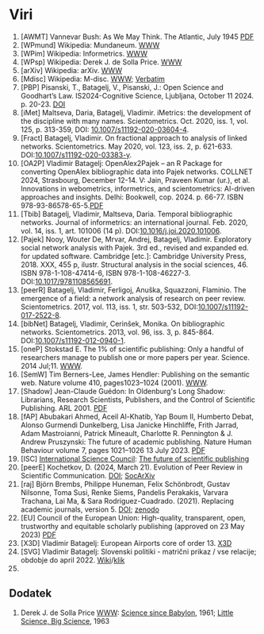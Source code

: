 # Viri

  1. [AWMT] Vannevar Bush: As We May Think. The Atlantic, July 1945 [PDF](https://cdn.theatlantic.com/media/archives/1945/07/176-1/132407932.pdf)
  2. [WPmund] Wikipedia: Mundaneum. [WWW](https://en.wikipedia.org/wiki/Mundaneum)
  3. [WPim] Wikipedia: Informetrics. [WWW](https://en.wikipedia.org/wiki/Informetrics)
  4. [WPsp] Wikipedia: Derek J. de Solla Price. [WWW](https://en.wikipedia.org/wiki/Derek_J._de_Solla_Price)
  5. [arXiv] Wikipedia: arXiv. [WWW](https://en.wikipedia.org/wiki/ArXiv)
  6. [Mdisc] Wikipedia: M-disc. [WWW](https://en.wikipedia.org/wiki/M-DISC); [Verbatim](https://www.verbatim.com/subcat/optical-media/m-disc/)
  7. [PBP] Pisanski, T., Batagelj, V., Pisanski, J.: Open Science and Goodhart’s Law. IS2024-Cognitive Science, Ljubljana, October 11 2024. p. 20-23. [DOI](https://doi.org/10.70314/is.2024.cog.4)
  8. [iMet] Maltseva, Daria, Batagelj, Vladimir. iMetrics: the development of the discipline with many names. Scientometrics. Oct. 2020, iss. 1, vol. 125, p. 313-359,  DOI: [10.1007/s11192-020-03604-4](https://link.springer.com/article/10.1007/s11192-020-03604-4).
  9. [Fract] Batagelj, Vladimir. On fractional approach to analysis of linked networks. Scientometrics. May 2020, vol. 123, iss. 2, p. 621-633.  DOI:[10.1007/s11192-020-03383-y](https://link.springer.com/article/10.1007/s11192-020-03383-y).
  10. [OA2P] Vladimir Batagelj: OpenAlex2Pajek – an R Package for converting OpenAlex bibliographic data into Pajek networks.  COLLNET 2024, Strasbourg, December 12-14. V: Jain, Praveen Kumar (ur.), et al. Innovations in webometrics, informetrics, and scientometrics: AI-driven approaches and insights. Delhi: Bookwell, cop. 2024. p. 66-77. ISBN 978-93-86578-65-5.[PDF](https://github.com/bavla/OpenAlex/blob/main/docs/WorldCoAu.pdf)
  11. [Tbib] Batagelj, Vladimir, Maltseva, Daria. Temporal bibliographic networks. Journal of informetrics: an international journal. Feb. 2020, vol. 14, iss. 1, art. 101006 (14 p). DOI:[10.1016/j.joi.2020.101006](https://doi.org/10.1016/j.joi.2020.101006).
  12. [Pajek] Nooy, Wouter De, Mrvar, Andrej, Batagelj, Vladimir. Exploratory social network analysis with Pajek. 3rd ed., revised and expanded ed. for updated software. Cambridge [etc.]: Cambridge University Press, 2018. XXX, 455 p, ilustr. Structural analysis in the social sciences, 46. ISBN 978-1-108-47414-6, ISBN 978-1-108-46227-3. DOI:[10.1017/9781108565691](http://dx.doi.org/10.1017/9781108565691).
  13. [peerR] Batagelj, Vladimir, Ferligoj, Anuška, Squazzoni, Flaminio. The emergence of a field: a network analysis of research on peer review. Scientometrics. 2017, vol. 113, iss. 1, str. 503-532, DOI:[10.1007/s11192-017-2522-8](http://dx.doi.org/10.1007/s11192-017-2522-8).
  14. [bibNet] Batagelj, Vladimir, Cerinšek, Monika. On bibliographic networks. Scientometrics. 2013, vol. 96, iss. 3, p. 845-864. DOI:[10.1007/s11192-012-0940-1](http://dx.doi.org/10.1007/s11192-012-0940-1).
  15. [oneP] Stokstad E. The 1% of scientific publishing: Only a handful of researchers manage to publish one or more papers per year. Science. 2014 Jul;11. [WWW](https://www.science.org/content/article/1-scientific-publishing).
  16. [SemW] Tim Berners-Lee, James Hendler: Publishing on the semantic web. Nature volume 410, pages1023–1024 (2001). [WWW](https://www.nature.com/articles/35074206).
  17. [Shadow] Jean-Claude Guédon: In Oldenburg's Long Shadow: Librarians, Research Scientists, Publishers, and the Control of Scientific Publishing. ARL 2001. [PDF](https://www.arl.org/wp-content/uploads/2001/12/in-oldenburgs-long-shadow.pdf)
  18. [fAP] Abubakari Ahmed, Aceil Al-Khatib, Yap Boum II, Humberto Debat, Alonso Gurmendi Dunkelberg, Lisa Janicke Hinchliffe, Frith Jarrad, Adam Mastroianni, Patrick Mineault, Charlotte R. Pennington & J. Andrew Pruszynski: The future of academic publishing. Nature Human Behaviour volume 7, pages 1021–1026 13 July 2023. [PDF](http://wavelets.ens.fr/OPEN_SCIENCE/ABOUT_OPEN_ACCESS/ARTICLES/2023_07_13_Nature_The_future_of_academic_publishing.pdf)
  19. [ISC] [International Science Council](https://council.science/): [The future of scientific publishing](https://council.science/our-work/why-scientific-publishing-matters/)
  20. [peerE] Kochetkov, D. (2024, March 21). Evolution of Peer Review in Scientific Communication. [DOI](https://doi.org/10.31235/osf.io/b2ra3); [SocArXiv](https://osf.io/preprints/socarxiv/b2ra3)
  21. [raj] Björn Brembs, Philippe Huneman, Felix Schönbrodt, Gustav Nilsonne, Toma Susi, Renke Siems, Pandelis Perakakis, Varvara Trachana, Lai Ma, & Sara Rodriguez-Cuadrado. (2021). Replacing academic journals, version 5. [DOI](https://doi.org/10.5281/zenodo.7974116); [zenodo](https://zenodo.org/records/7974116)
  22. [EU] Council of the European Union: High-quality, transparent, open, trustworthy and equitable scholarly publishing (approved on 23 May 2023) [PDF](https://data.consilium.europa.eu/doc/document/ST-9616-2023-INIT/en/pdf)
  23. [X3D] Vladimir Batagelj: European Airports core of order 13. [X3D](http://vladowiki.fmf.uni-lj.si/doku.php?id=vlado:work:2m:mwn:x3d:aircoref)
  24. [SVG] Vladimir Batagelj: Slovenski politiki - matrični prikaz / vse relacije; obdobje do april 2022. [Wiki](https://github.com/bavla/TQ/tree/master/trajectories/Feb24#matri%C4%8Dni-prikaz--vse-relacije-obdobje-do-april-2022)/[klik](https://raw.githubusercontent.com/bavla/TQ/master/trajectories/Feb24/matrix22b.svg?sanitize=true)
  25. 



## Dodatek

   1. Derek J. de Solla Price [WWW](http://derekdesollaprice.org/): [Science since Babylon](http://derekdesollaprice.org/wp-content/uploads/2015/10/Science-Since-Babylon-opt.pdf), 1961; [Little Science, Big Science](https://www.andreasaltelli.eu/file/repository/Little_science_big_science_and_beyond.pdf), 1963 


 



  

